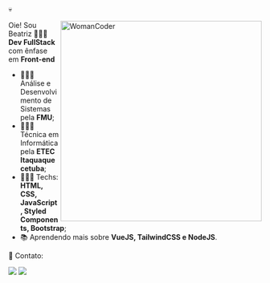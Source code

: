 💀

<img src="https://user-images.githubusercontent.com/72886481/128661043-93cec271-f4a5-4f04-a4ab-59f4fa46f7cf.png" min-width="400px" max-width="400px" width="400px" align="right" alt="WomanCoder">

<p align="left"> 
  Oie! Sou Beatriz 👩🏾‍🦱<br> <strong>Dev FullStack</strong> com ênfase em <strong>Front-end</strong> <br>
 
- 👩🏽‍🎓 Análise e Desenvolvimento de Sistemas pela **FMU**;
- 👩🏽‍🎓 Técnica em Informática pela **ETEC Itaquaquecetuba**;
- 👩🏾‍💻 Techs: **HTML, CSS, JavaScript, Styled Components, Bootstrap**;
- 📚 Aprendendo mais sobre **VueJS, TailwindCSS e NodeJS**.
</p>

<p align="left">
  💌 Contato:
</p>

<p align="left">
  <a href="mailto:beatrizsantanajob@gmail.com" alt="Gmail" target="_blank">
  <img src="https://img.shields.io/badge/-Gmail-FF0000?style=flat-square&labelColor=FF0000&logo=gmail&logoColor=white" /></a>

  <a href="https://linkedin.com/in/beatrizsantanarosa" alt="Linkedin" target="_blank">
  <img src="https://img.shields.io/badge/-Linkedin-0e76a8?style=flat-square&logo=Linkedin&logoColor=white" /></a>
</p>  
